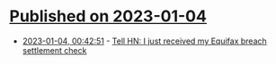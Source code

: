 # [Published on 2023-01-04](index.md)

* [2023-01-04, 00:42:51](https://news.ycombinator.com/item?id=34240298) - [Tell HN: I just received my Equifax breach settlement check](https://news.ycombinator.com/item?id=34240298)
